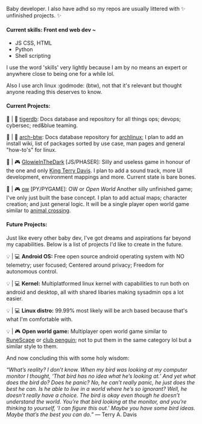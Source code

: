 Baby developer. I also have adhd so my repos are usually littered with ✨ unfinished projects. ✨

#### Current skills: Front end web dev ~ 
- JS CSS, HTML
- Python
- Shell scripting

I use the word 'skills' very lightly because I am by no means an expert or anywhere close to being one for a while lol.

Also I use arch linux :godmode: (btw), not that it's relevant but thought anyone reading this deserves to know.

#### Current Projects:

🚧 | 📓 [tigerdb](https://github.com/l0vemimi/tigerdb): Docs database and repository for all things ops; devops; cybersec; red&blue teaming.

🚧 | 📓 [arch-btw](https://github.com/l0vemimi/arch-btw): Docs database repository for [archlinux](https://archlinux.org/); I plan to add an install wiki, list of packages sorted by use case, man pages and general "how-to's" for linux.

🚧 | 🎮 [GlowieInTheDark](https://github.com/l0vemimi/GlowieInTheDark) [JS/PHASER]: Silly and useless game in honour of the one and only [King Terry Davis](https://youtu.be/moAFmM_XYJI?feature=shared). I plan to add a sound track, more UI development, environment mappings and more. Current state is bare bones. 

🚧 | 🎮 [ow](https://github.com/l0vemimi/ow) [PY/PYGAME]: OW or *Open World* Another silly unfinished game; I've only just built the base concept. I plan to add actual maps; character creation; and just general logic. It will be a single player open world game similar to [animal crossing](https://en.wikipedia.org/wiki/Animal_Crossing). 

#### Future Projects:

Just like every other baby dev, I've got dreams and aspirations far beyond my capabilities. Below is a list of projects I'd like to create in the future.

💡 | 💻 **Android OS:** Free open source android operating system with NO telemetry; user focused; Centered around privacy; Freedom for autonomous control.

💡 | 💻 **Kernel:** Multiplatformed linux kernel with capabilities to run both on android and desktop, all with shared libaries making sysadmin ops a lot easier.

💡 | 💻 **Linux distro:** 99.99% most likely will be arch based because that's what I'm comfortable with.

💡 | 🎮 **Open world game:** Multiplayer open world game similar to [RuneScape](https://en.wikipedia.org/wiki/RuneScape) or [club penguin](https://en.wikipedia.org/wiki/Club_Penguin); not to put them in the same category lol but a similar style to them.

And now concluding this with some holy wisdom:

*“What’s reality? I don’t know. When my bird was looking at my computer monitor I thought, ‘That bird has no idea what he’s looking at.’ And yet what does the bird do? Does he panic? No, he can’t really panic, he just does the best he can. Is he able to live in a world where he’s so ignorant? Well, he doesn’t really have a choice. The bird is okay even though he doesn’t understand the world. You’re that bird looking at the monitor, and you’re thinking to yourself, ‘I can figure this out.’ Maybe you have some bird ideas. Maybe that’s the best you can do.”*
― Terry A. Davis 

<!-- 
[Type]
📓:documentation
🎮:game
💻:software

[State]
💡:idea
✅:finished
🚧:unfinished
-->
